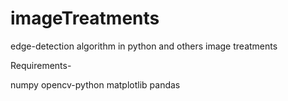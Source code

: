 # imageTreatments
edge-detection algorithm in python and others image treatments

Requirements-

numpy
opencv-python
matplotlib
pandas
